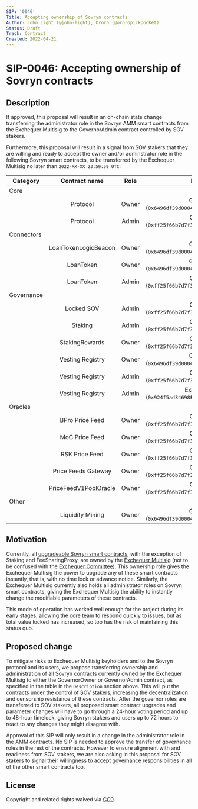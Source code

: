 ```yaml
---
SIP: '0046'
Title: Accepting ownership of Sovryn contracts
Author: John Light (@john-light), Ororo (@ororopickpocket)
Status: Draft
Track: Contract
Created: 2022-04-21
---
```


# SIP-0046: Accepting ownership of Sovryn contracts  

## Description  

If approved, this proposal will result in an on-chain state change transferring the administrator role in the Sovryn AMM smart contracts from the Exchequer Multisig to the GovernorAdmin contract controlled by SOV stakers.

Furthermore, this proposal will result in a signal from SOV stakers that they are willing and ready to accept the owner and/or adminstrator role in the following Sovryn smart contracts, to be transferred by the Exchequer Multisig no later than `2022-XX-XX 23:59:59 UTC`:

|	Category   | Contract name	         | Role  | New governor                                                      |
| ---------- |:----------------------:|:-----:|:-----------------------------------------------------------------:|
| Core       |                        |       |                                                                   |
|            | Protocol               | Owner | GovernorOwner (`0x6496df39d000478a7a7352c01e0e713835051ccd`)      |
|            |	Protocol               | Admin	| GovernorAdmin (`0xff25f66b7d7f385503d70574ae0170b6b1622dad`)      |
| Connectors |                        |       |                                                                   |
|            | LoanTokenLogicBeacon   | Owner | GovernorOwner (`0x6496df39d000478a7a7352c01e0e713835051ccd`)      |
|            |	LoanToken              | Owner | GovernorOwner (`0x6496df39d000478a7a7352c01e0e713835051ccd`)      |
|            |	LoanToken              | Admin	| GovernorAdmin (`0xff25f66b7d7f385503d70574ae0170b6b1622dad`)      |
| Governance |	                       |      	|                                                                   |
|            | Locked SOV             | Admin | GovernorAdmin (`0xff25f66b7d7f385503d70574ae0170b6b1622dad`)      |
|            | Staking                | Admin | GovernorAdmin (`0xff25f66b7d7f385503d70574ae0170b6b1622dad`)      |
|            |	StakingRewards         | Owner	| GovernorAdmin (`0xff25f66b7d7f385503d70574ae0170b6b1622dad`)      |
|            | Vesting Registry       | Owner | GovernorOwner (`0x6496df39d000478a7a7352c01e0e713835051ccd`)      |
|            | Vesting Registry       | Admin | GovernorAdmin (`0xff25f66b7d7f385503d70574ae0170b6b1622dad`)      |
|            | Vesting Registry       | Admin | Exchequer Multisig (`0x924f5ad34698Fd20c90Fe5D5A8A0abd3b42dc711`) |
| Oracles    |	                       |      	|                                                                   |
|            |	BPro Price Feed        | Owner	| GovernorAdmin (`0xff25f66b7d7f385503d70574ae0170b6b1622dad`)      |
|            |	MoC Price Feed         | Owner	| GovernorAdmin (`0xff25f66b7d7f385503d70574ae0170b6b1622dad`)      |
|            |	RSK Price Feed         | Owner	| GovernorAdmin (`0xff25f66b7d7f385503d70574ae0170b6b1622dad`)      |
|            |	Price Feeds Gateway    | Owner	| GovernorAdmin (`0xff25f66b7d7f385503d70574ae0170b6b1622dad`)      |
|            |	PriceFeedV1PoolOracle  | Owner	| GovernorAdmin (`0xff25f66b7d7f385503d70574ae0170b6b1622dad`)      |
| Other      |                        |       |                                                                   |
|            | Liquidity Mining       | Owner | GovernorOwner (`0x6496df39d000478a7a7352c01e0e713835051ccd`)      |

## Motivation

Currently, all [upgradeable Sovryn smart contracts](https://docs.google.com/document/d/1gGY4Rua_FVBZCJCftzf14cD4c6kqg6VTr9g-9-uDCA0/edit), with the exception of Staking and FeeSharingProxy, are owned by the [Exchequer Multisig](https://github.com/DistributedCollective/SIPS/blob/main/SIP-0007.md) (not to be confused with the [Exchequer Committee](https://github.com/DistributedCollective/SIPS/blob/main/SIP-0041.md)). This ownership role gives the Exchequer Multisig the power to upgrade any of these smart contracts instantly, that is, with no time lock or advance notice. Similarly, the Exchequer Multisig currently also holds all administrator roles on Sovryn smart contracts, giving the Exchequer Multisig the ability to instantly change the modifiable parameters of these contracts.

This mode of operation has worked well enough for the project during its early stages, allowing the core team to respond quickly to issues, but as total value locked has increased, so too has the risk of maintaining this status quo.
 
## Proposed change

To mitigate risks to Exchequer Multisig keyholders and to the Sovryn protocol and its users, we propose transferring ownership and administration of all Sovryn contracts currently owned by the Exchequer Multisig to either the GovernorOwner or GovernorAdmin contract, as specified in the table in the `Description` section above. This will put the contracts under the control of SOV stakers, increasing the decentralization and censorship resistance of these contracts. After the governor roles are transferred to SOV stakers, all proposed smart contract upgrades and parameter changes will have to go through a 24-hour voting period and up to 48-hour timelock, giving Sovryn stakers and users up to 72 hours to react to any changes they might disagree with.

Approval of this SIP will only result in a change in the administrator role in the AMM contracts. No SIP is needed to approve the transfer of governance roles in the rest of the contracts. However to ensure alignment with and readiness from SOV stakers, we are also asking in this proposal for SOV stakers to signal their willingness to accept governance responsibilities in all of the other smart contracts too.

## License
Copyright and related rights waived via [CC0](https://creativecommons.org/publicdomain/zero/1.0/).
